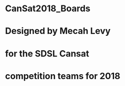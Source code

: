# CanSat2018_Boards
# Designed by Mecah Levy
#   for  the SDSL Cansat 
#   competition teams for 2018
